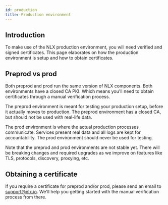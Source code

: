 ```yaml
---
id: production
title: Production environment
---
```



## Introduction

To make use of the NLX production environment, you will need verified and signed certificates. This page elaborates on how the production environment is setup and how to obtain certificates.

## Preprod vs prod

Both preprod and prod run the same version of NLX components. Both environments have a closed CA PKI. Which means you'll need to obtain certificates through a manual verification process.

The preprod environment is meant for testing your production setup, before it actually moves to production. The preprod environment has a closed CA, but should not be used with real-life data.

The prod environment is where the actual production processes communicate. Services present real data and all logs are kept for accountability. The prod environment should never be used for testing.

Note that the preprod and prod environments are not stable yet. There will be breaking changes and required upgrades as we improve on features like TLS, protocols, discovery, proxying, etc.

## Obtaining a certificate

If you require a certificate for preprod and/or prod, please send an email to support@nlx.io. We'll help you getting started with the manual verification process from there.
